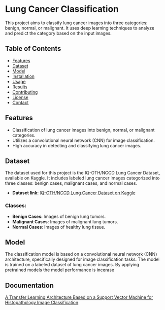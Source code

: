 # Lung Cancer Classification

This project aims to classify lung cancer images into three categories: benign, normal, or malignant. It uses deep learning techniques to analyze and predict the category based on the input images.

## Table of Contents

- [Features](#features)
- [Dataset](#dataset)
- [Model](#model)
- [Installation](#installation)
- [Usage](#usage)
- [Results](#results)
- [Contributing](#contributing)
- [License](#license)
- [Contact](#contact)

## Features

- Classification of lung cancer images into benign, normal, or malignant categories.
- Utilizes a convolutional neural network (CNN) for image classification.
- High accuracy in detecting and classifying lung cancer images.

## Dataset

The dataset used for this project is the IQ-OTH/NCCD Lung Cancer Dataset, available on Kaggle. It includes labeled lung cancer images categorized into three classes: benign cases, malignant cases, and normal cases.

- **Dataset link**: [IQ-OTH/NCCD Lung Cancer Dataset on Kaggle](https://www.kaggle.com/datasets/adityamahimkar/iqothnccd-lung-cancer-dataset)

### Classes:
- **Benign Cases**: Images of benign lung tumors.
- **Malignant Cases**: Images of malignant lung tumors.
- **Normal Cases**: Images of healthy lung tissue.

## Model

The classification model is based on a convolutional neural network (CNN) architecture, specifically designed for image classification tasks. The model is trained on a labeled dataset of lung cancer images.
By applying pretrained models the model performance is incerase
## Documentation
[A Transfer Learning Architecture Based on a Support Vector Machine for Histopathology Image Classification](https://1drv.ms/w/c/3bdf9b643cbf3ade/EbvsQcmMMPxGpZIYNC6LG9wB3Nj60cu3DnSffLzbFV8NLw?e=h0Qc9E)

